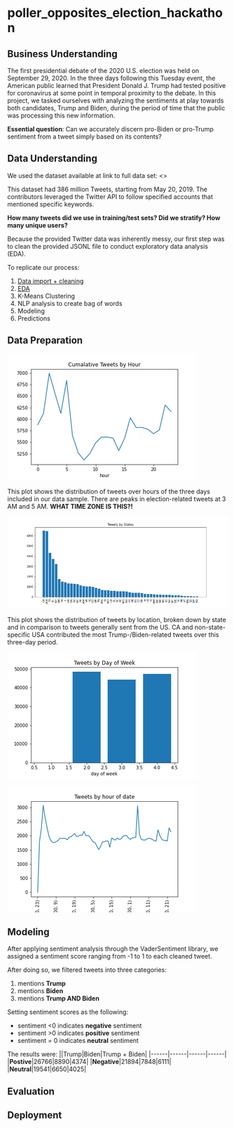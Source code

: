 # poller_opposites_election_hackathon

## Business Understanding

The first presidential debate of the 2020 U.S. election was held on September 29, 2020. In the three days following this Tuesday event, the American public learned that President Donald J. Trump had tested positive for coronavirus at some point in temporal proximity to the debate. In this project, we tasked ourselves with analyzing the sentiments at play towards both candidates, Trump and Biden, during the period of time that the public was processing this new information.

**Essential question**: Can we accurately discern pro-Biden or pro-Trump sentiment from a tweet simply based on its contents?

## Data Understanding

We used the dataset available at link to full data set: <>

This dataset had 386 million Tweets, starting from May 20, 2019. The contributors leveraged the Twitter API to follow specified accounts that mentioned specific keywords.

<INSERT MORE INFO ABOUT DATASET HERE>

**How many tweets did we use in training/test sets?
Did we stratify?
How many unique users?**

Because the provided Twitter data was inherently messy, our first step was to clean the provided JSONL file to conduct exploratory data analysis (EDA).

To replicate our process:
1) [Data import + cleaning](/notebooks/Cleaner.ipynb)
2) [EDA](notebooks/eda.ipynb)
3) K-Means Clustering
4) NLP analysis to create bag of words
5) Modeling
6) Predictions

## Data Preparation

![](images/cumatweetbyhour.png)

This plot shows the distribution of tweets over hours of the three days included in our data sample. There are peaks in election-related tweets at 3 AM and 5 AM. **WHAT TIME ZONE IS THIS?!**

![](images/tweet.png)

This plot shows the distribution of tweets by location, broken down by state and in comparison to tweets generally sent from the US. CA and non-state-specific USA contributed the most Trump-/Biden-related tweets over this three-day period.

![](images/tweetdow.png)



![](images/tweethourofday.png)

## Modeling

After applying sentiment analysis through the VaderSentiment library, we assigned a sentiment score ranging from -1 to 1 to each cleaned tweet.

After doing so, we filtered tweets into three categories:
1. mentions **Trump**
2. mentions **Biden**
3. mentions **Trump AND Biden**

Setting sentiment scores as the following:
- sentiment <0 indicates **negative** sentiment
- sentiment >0 indicates **positive** sentiment
- sentiment = 0 indicates **neutral** sentiment

The results were: 
||Trump|Biden|Trump + Biden|
|------|------|------|------|
|**Postive**|26766|8890|4374|
|**Negative**|21894|7848|6111|
|**Neutral**|19541|6650|4025|

## Evaluation

## Deployment